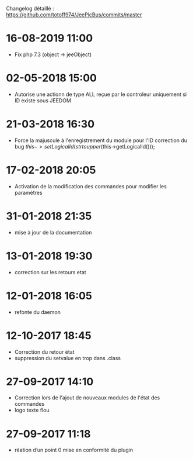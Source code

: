 Changelog détaillé :
<https://github.com/totoff974/JeePlcBus/commits/master>

16-08-2019 11:00
===

-   Fix php 7.3 (object -> jeeObject)

02-05-2018 15:00
===

-   Autorise une actionn de type ALL reçue par le controleur uniquement si ID existe sous JEEDOM

21-03-2018 16:30
===

-   Force la majuscule à l'enregistrement du module pour l'ID correction du bug 
    $this->setLogicalId(strtoupper($this->getLogicalId()));

17-02-2018 20:05
===

-   Activation de la modification des commandes pour modifier les paramètres

31-01-2018 21:35
===

-   mise à jour de la documentation

13-01-2018 19:30
===

-   correction sur les retours etat

12-01-2018 16:05
===

-   refonte du daemon

12-10-2017 18:45
===

-   Correction du retour état
-	suppression du setvalue en trop dans .class

27-09-2017 14:10
===

-   Correction lors de l'ajout de nouveaux modules de l'état des commandes
-	logo texte flou

27-09-2017 11:18
===

-   réation d’un point 0 mise en conformité du plugin
